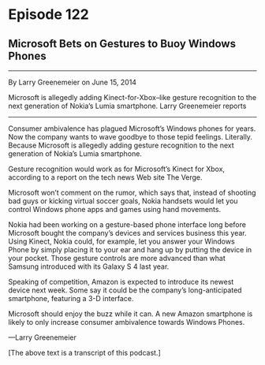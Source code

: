 # Episode 122

## Microsoft Bets on Gestures to Buoy Windows Phones

---

By Larry Greenemeier on June 15, 2014

Microsoft is allegedly adding Kinect-for-Xbox–like gesture recognition to the next generation of Nokia’s Lumia smartphone. Larry Greenemeier reports

---

Consumer ambivalence has plagued Microsoft’s Windows phones for years. Now the company wants to wave goodbye to those tepid feelings. Literally. Because Microsoft is allegedly adding gesture recognition to the next generation of Nokia’s Lumia smartphone.

Gesture recognition would work as for Microsoft’s Kinect for Xbox, according to a report on the tech news Web site The Verge.

Microsoft won’t comment on the rumor, which says that, instead of shooting bad guys or kicking virtual soccer goals, Nokia handsets would let you control Windows phone apps and games using hand movements.

Nokia had been working on a gesture-based phone interface long before Microsoft bought the company’s devices and services business this year. Using Kinect, Nokia could, for example, let you answer your Windows Phone by simply placing it to your ear and hang up by putting the device in your pocket. Those gesture controls are more advanced than what Samsung introduced with its Galaxy S 4 last year.

Speaking of competition, Amazon is expected to introduce its newest device next week. Some say it could be the company’s long-anticipated smartphone, featuring a 3-D interface.

Microsoft should enjoy the buzz while it can. A new Amazon smartphone is likely to only increase consumer ambivalence towards Windows Phones.

—Larry Greenemeier

[The above text is a transcript of this podcast.]

